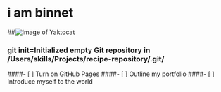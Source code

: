# i am binnet
##![Image of Yaktocat](https://octodex.github.com/images/yaktocat.png)
### git init=Initialized empty Git repository in /Users/skills/Projects/recipe-repository/.git/
####- [ ] Turn on GitHub Pages
####- [ ] Outline my portfolio
####- [ ] Introduce myself to the world
